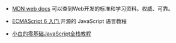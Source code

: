 - [MDN web docs](https://developer.mozilla.org/zh-CN/)
可以查到Web开发的标准和学习资料。权威、可靠。

- [ECMAScript 6 入门](http://es6.ruanyifeng.com),开源的 JavaScript 语言教程

- [小白的零基础JavaScript全栈教程](https://www.liaoxuefeng.com/wiki/001434446689867b27157e896e74d51a89c25cc8b43bdb3000)